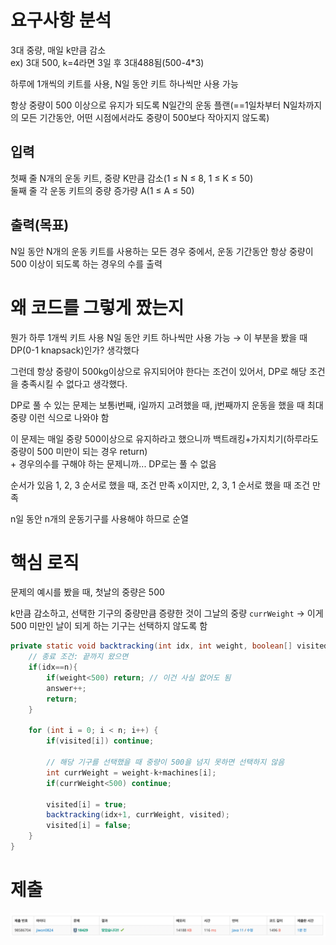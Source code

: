 # 요구사항 분석
3대 중량, 매일 k만큼 감소\
ex) 3대 500, k=4라면 3일 후 3대488됨(500-4*3)

하루에 1개씩의 키트를 사용, N일 동안 키트 하나씩만 사용 가능

항상 중량이 500 이상으로  유지가 되도록 N일간의 운동 플랜(==1일차부터 N일차까지의 모든 기간동안, 어떤 시점에서라도 중량이 500보다 작아지지 않도록)

## 입력
첫째 줄 N개의 운동 키트, 중량 K만큼 감소(1 ≤ N ≤ 8, 1 ≤ K ≤ 50)\
둘째 줄 각 운동 키트의 중량 증가량 A(1 ≤ A ≤ 50)

## 출력(목표)
N일 동안 N개의 운동 키트를 사용하는 모든 경우 중에서, 운동 기간동안 항상 중량이 500 이상이 되도록 하는 경우의 수를 출력

# 왜 코드를 그렇게 짰는지
뭔가 하루 1개씩 키트 사용 N일 동안 키트 하나씩만 사용 가능 → 이 부분을 봤을 때 DP(0-1 knapsack)인가? 생각했다

그런데 항상 중량이 500kg이상으로 유지되어야 한다는 조건이 있어서, DP로 해당 조건을 충족시킬 수 없다고 생각했다.

DP로 풀 수 있는 문제는 보통i번째, i일까지 고려했을 때, j번째까지 운동을 했을 때 최대 중량 이런 식으로 나와야 함

이 문제는 매일 중량 500이상으로 유지하라고 했으니까 백트래킹+가지치기(하루라도 중량이 500 미만이 되는 경우 return)\
\+ 경우의수를 구해야 하는 문제니까... DP로는 풀 수 없음

순서가 있음 1, 2, 3 순서로 했을 때, 조건 만족 x이지만, 2, 3, 1 순서로 했을 때 조건 만족

n일 동안 n개의 운동기구를 사용해야 하므로 순열

# 핵심 로직
문제의 예시를 봤을 때, 첫날의 중량은 500

k만큼 감소하고, 선택한 기구의 중량만큼 증량한 것이 그날의 중량 `currWeight` → 이게 500 미만인 날이 되게 하는 기구는 선택하지 않도록 함

```java
private static void backtracking(int idx, int weight, boolean[] visited) {
    // 종료 조건: 끝까지 왔으면
    if(idx==n){
        if(weight<500) return; // 이건 사실 없어도 됨
        answer++;
        return;
    }

    for (int i = 0; i < n; i++) {
        if(visited[i]) continue;

        // 해당 기구를 선택했을 때 중량이 500을 넘지 못하면 선택하지 않음
        int currWeight = weight-k+machines[i];
        if(currWeight<500) continue;

        visited[i] = true;
        backtracking(idx+1, currWeight, visited);
        visited[i] = false;
    }
}
```
# 제출
![boj_18429_1.png](Attached/boj_18429_1.png)
